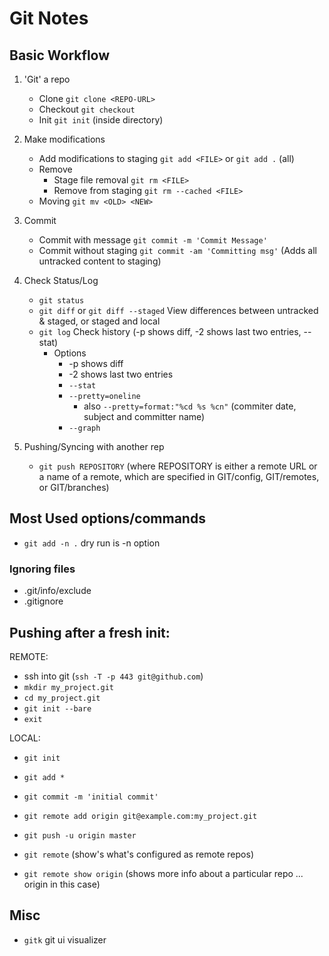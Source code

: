 Git Notes
=================

## Basic Workflow

1. 'Git' a repo
    * Clone `git clone <REPO-URL>`
    * Checkout `git checkout`
    * Init `git init` (inside directory)

2. Make modifications
    * Add modifications to staging `git add <FILE>` or `git add .` (all)
    * Remove
        * Stage file removal `git rm <FILE>`
        * Remove from staging `git rm --cached <FILE>`
    * Moving `git mv <OLD> <NEW>`

3. Commit
    * Commit with message `git commit -m 'Commit Message'`
    * Commit without staging `git commit -am 'Committing msg'` (Adds all untracked content to staging)

3. Check Status/Log
    * `git status`
    * `git diff` or `git diff --staged` View differences between untracked & staged, or staged and local
    * `git log` Check history (-p shows diff, -2 shows last two entries, --stat)
        * Options
            * -p shows diff
            * -2 shows last two entries
            * `--stat`
            * `--pretty=oneline`
                * also `--pretty=format:"%cd %s %cn"` (commiter date, subject and committer name)
            * `--graph`

4. Pushing/Syncing with another rep

    * `git push REPOSITORY` (where REPOSITORY is either a remote URL or a name of a remote, which are specified in GIT/config, GIT/remotes, or GIT/branches)

## Most Used options/commands

* `git add -n .` dry run is -n option

### Ignoring files

* .git/info/exclude
* .gitignore

## Pushing after a fresh init:

REMOTE:

* ssh into git (`ssh -T -p 443 git@github.com`)
* `mkdir my_project.git`
* `cd my_project.git`
* `git init --bare`
* `exit`

LOCAL:

* `git init`
* `git add *`
* `git commit -m 'initial commit'`
* `git remote add origin git@example.com:my_project.git`
* `git push -u origin master`


* `git remote` (show's what's configured as remote repos)
* `git remote show origin` (shows more info about a particular repo ... origin in this case)

## Misc

* `gitk` git ui visualizer
